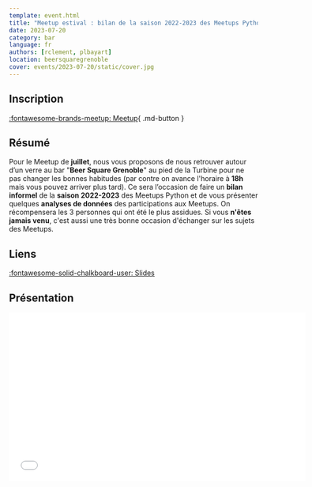 ```yaml
---
template: event.html
title: "Meetup estival : bilan de la saison 2022-2023 des Meetups Python"
date: 2023-07-20
category: bar
language: fr
authors: [rclement, plbayart]
location: beersquaregrenoble
cover: events/2023-07-20/static/cover.jpg
---
```


## Inscription

[:fontawesome-brands-meetup: Meetup](https://www.meetup.com/fr-FR/groupe-dutilisateurs-python-grenoble/events/294707039/){ .md-button }

## Résumé

Pour le Meetup de **juillet**, nous vous proposons de nous retrouver autour d’un verre au bar "**Beer Square Grenoble**" au pied de la Turbine pour ne pas changer les bonnes habitudes (par contre on avance l'horaire à **18h** mais vous pouvez arriver plus tard). Ce sera l’occasion de faire un **bilan informel** de la **saison 2022-2023** des Meetups Python et de vous présenter quelques **analyses de données** des participations aux Meetups. On récompensera les 3 personnes qui ont été le plus assidues. Si vous **n'êtes jamais venu**, c'est aussi une très bonne occasion d'échanger sur les sujets des Meetups.

## Liens

[:fontawesome-solid-chalkboard-user: Slides](slides.html)

## Présentation

<iframe
  src="slides.html"
  width="600"
  height="340"
  scrolling="no"
  frameborder="0"
  webkitallowfullscreen
  mozallowfullscreen
  allowfullscreen
></iframe>
